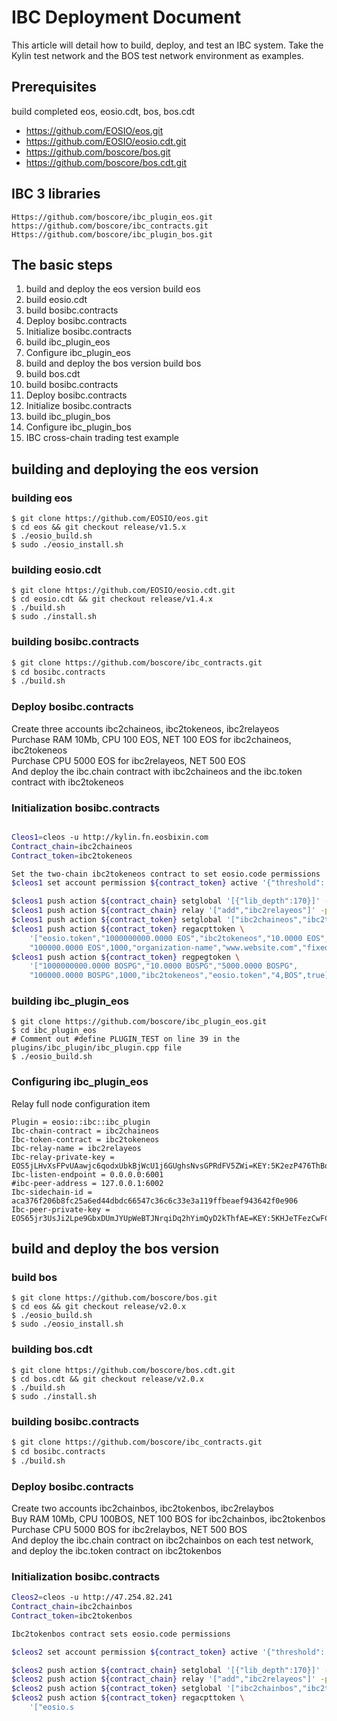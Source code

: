# IBC Deployment Document

This article will detail how to build, deploy, and test an IBC system. Take the Kylin test network and the BOS test network environment as examples.
## Prerequisites
build completed eos, eosio.cdt, bos, bos.cdt

* https://github.com/EOSIO/eos.git
* https://github.com/EOSIO/eosio.cdt.git
* https://github.com/boscore/bos.git
* https://github.com/boscore/bos.cdt.git

## IBC 3 libraries
```
Https://github.com/boscore/ibc_plugin_eos.git
https://github.com/boscore/ibc_contracts.git
Https://github.com/boscore/ibc_plugin_bos.git
```
## The basic steps
1. build and deploy the eos version
build eos
1. build eosio.cdt
1. build bosibc.contracts
1. Deploy bosibc.contracts
1. Initialize bosibc.contracts
1. build ibc_plugin_eos
1. Configure ibc_plugin_eos
1. build and deploy the bos version
build bos
1. build bos.cdt
1. build bosibc.contracts
1. Deploy bosibc.contracts
1. Initialize bosibc.contracts
1. build ibc_plugin_bos
1. Configure ibc_plugin_bos
1. IBC cross-chain trading test example

## building and deploying the eos version

### building eos

```
$ git clone https://github.com/EOSIO/eos.git
$ cd eos && git checkout release/v1.5.x
$ ./eosio_build.sh
$ sudo ./eosio_install.sh
```

### building eosio.cdt
```
$ git clone https://github.com/EOSIO/eosio.cdt.git
$ cd eosio.cdt && git checkout release/v1.4.x
$ ./build.sh
$ sudo ./install.sh
```
### building bosibc.contracts

``` bash
$ git clone https://github.com/boscore/ibc_contracts.git
$ cd bosibc.contracts
$ ./build.sh
```

### Deploy bosibc.contracts
Create three accounts ibc2chaineos, ibc2tokeneos, ibc2relayeos<br/>
Purchase RAM 10Mb, CPU 100 EOS, NET 100 EOS for ibc2chaineos, ibc2tokeneos<br/>
Purchase CPU 5000 EOS for ibc2relayeos, NET 500 EOS<br/>
And deploy the ibc.chain contract with ibc2chaineos and the ibc.token contract with ibc2tokeneos
### Initialization bosibc.contracts

``` bash

Cleos1=cleos -u http://kylin.fn.eosbixin.com
Contract_chain=ibc2chaineos
Contract_token=ibc2tokeneos

Set the two-chain ibc2tokeneos contract to set eosio.code permissions
$cleos1 set account permission ${contract_token} active '{"threshold": 1, "keys":[{"key":"'${token_c_pubkey}'", "weight":1}], "accounts":[ {"permission":{"actor":"'${contract_token}'","permission":"eosio.code"},"weight":1}], "waits":[] }' owner -p $ {contract_token}

$cleos1 push action ${contract_chain} setglobal '[{"lib_depth":170}]' -p ${contract_chain}
$cleos1 push action ${contract_chain} relay '["add","ibc2relayeos"]' -p ${contract_chain}
$cleos1 push action ${contract_token} setglobal '["ibc2chaineos","ibc2tokeneos",5000,1000,10,true]' -p ${contract_token}
$cleos1 push action ${contract_token} regacpttoken \
    '["eosio.token","1000000000.0000 EOS","ibc2tokeneos","10.0000 EOS","5000.0000 EOS",
    "100000.0000 EOS",1000,"organization-name","www.website.com","fixed","0.1000 EOS",0.01,true,"4,EOSPG"]' -p ${contract_token}
$cleos1 push action ${contract_token} regpegtoken \
    '["1000000000.0000 BOSPG","10.0000 BOSPG","5000.0000 BOSPG",
    "100000.0000 BOSPG",1000,"ibc2tokeneos","eosio.token","4,BOS",true]' -p ${contract_token}

```
### building ibc_plugin_eos

```
$ git clone https://github.com/boscore/ibc_plugin_eos.git
$ cd ibc_plugin_eos
# Comment out #define PLUGIN_TEST on line 39 in the plugins/ibc_plugin/ibc_plugin.cpp file
$ ./eosio_build.sh
```
### Configuring ibc_plugin_eos

Relay full node configuration item

```
Plugin = eosio::ibc::ibc_plugin
Ibc-chain-contract = ibc2chaineos
Ibc-token-contract = ibc2tokeneos
Ibc-relay-name = ibc2relayeos
Ibc-relay-private-key = EOS5jLHvXsFPvUAawjc6qodxUbkBjWcU1j6GUghsNvsGPRdFV5ZWi=KEY:5K2ezP476ThBo9zSrDqTofzaLiKrQaLEkAzv3USdeaFFrD5LAX1
Ibc-listen-endpoint = 0.0.0.0:6001
#ibc-peer-address = 127.0.0.1:6002
Ibc-sidechain-id = aca376f206b8fc25a6ed44dbdc66547c36c6c33e3a119ffbeaef943642f0e906
Ibc-peer-private-key = EOS65jr3UsJi2Lpe9GbxDUmJYUpWeBTJNrqiDq2hYimQyD2kThfAE=KEY:5KHJeTFezCwFCYsaA4Hm2sqEXvxmD2zkgvs3fRT2KarWLiTwv71
```

## build and deploy the bos version
### build bos
```
$ git clone https://github.com/boscore/bos.git
$ cd eos && git checkout release/v2.0.x
$ ./eosio_build.sh
$ sudo ./eosio_install.sh
```
### building bos.cdt
```
$ git clone https://github.com/boscore/bos.cdt.git
$ cd bos.cdt && git checkout release/v2.0.x
$ ./build.sh
$ sudo ./install.sh
```
### building bosibc.contracts

``` bash
$ git clone https://github.com/boscore/ibc_contracts.git
$ cd bosibc.contracts
$ ./build.sh
```
### Deploy bosibc.contracts
Create two accounts ibc2chainbos, ibc2tokenbos, ibc2relaybos<br/>
Buy RAM 10Mb, CPU 100BOS, NET 100 BOS for ibc2chainbos, ibc2tokenbos<br/>
Purchase CPU 5000 BOS for ibc2relaybos, NET 500 BOS<br/>
And deploy the ibc.chain contract on ibc2chainbos on each test network, and deploy the ibc.token contract on ibc2tokenbos
### Initialization bosibc.contracts

``` bash
Cleos2=cleos -u http://47.254.82.241
Contract_chain=ibc2chainbos
Contract_token=ibc2tokenbos

Ibc2tokenbos contract sets eosio.code permissions

$cleos2 set account permission ${contract_token} active '{"threshold": 1, "keys":[{"key":"'${token_c_pubkey}'", "weight":1}], "accounts":[ {"permission":{"actor":"'${contract_token}'","permission":"eosio.code"},"weight":1}], "waits":[] }' owner -p $ {contract_token}

$cleos2 push action ${contract_chain} setglobal '[{"lib_depth":170}]' -p ${contract_chain}
$cleos2 push action ${contract_chain} relay '["add","ibc2relayeos"]' -p ${contract_chain}
$cleos2 push action ${contract_token} setglobal '["ibc2chainbos","ibc2tokenbos",5000,1000,10,true]' -p ${contract_token}
$cleos2 push action ${contract_token} regacpttoken \
    '["eosio.s